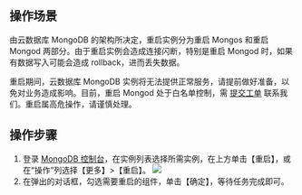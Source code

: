 ## 操作场景 
由云数据库 MongoDB 的架构所决定，重启实例分为重启 Mongos 和重启  Mongod 两部分。由于重启实例会造成连接闪断，特别是重启 Mongod 时，如果有数据写入可能会造成 rollback，进而丢失数据。

重启期间，云数据库 MongoDB 实例将无法提供正常服务，请提前做好准备，以免对业务造成影响。目前，重启 Mongod 处于白名单控制，需 [提交工单](https://console.cloud.tencent.com/workorder/category) 联系我们。重启属高危操作，请谨慎处理。

## 操作步骤 
1. 登录 [MongoDB 控制台](https://console.cloud.tencent.com/mongodb)，在实例列表选择所需实例，在上方单击【重启】，或在“操作”列选择【更多】>【重启】。
![](https://main.qcloudimg.com/raw/5e704dbdbc5ab151bac6b57856a5f5e0.jpg)
2. 在弹出的对话框，勾选需要重启的组件，单击【确定】，等待任务完成即可。
